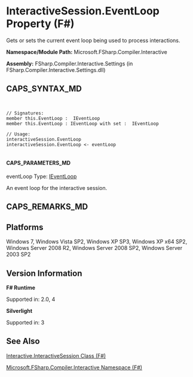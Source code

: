 # InteractiveSession.EventLoop Property (F#)

Gets or sets the current event loop being used to process interactions.

**Namespace/Module Path:** Microsoft.FSharp.Compiler.Interactive

**Assembly:** FSharp.Compiler.Interactive.Settings (in FSharp.Compiler.Interactive.Settings.dll)


## CAPS_SYNTAX_MD



```


// Signatures:
member this.EventLoop :  IEventLoop
member this.EventLoop : IEventLoop with set :  IEventLoop

// Usage:
interactiveSession.EventLoop
interactiveSession.EventLoop <- eventLoop


```



#### CAPS_PARAMETERS_MD
eventLoop
Type: [IEventLoop](http://msdn.microsoft.com/en-us/library/8d33b06b-8d6e-44d2-9de5-f3c5d54b9f0e)


An event loop for the interactive session.




## CAPS_REMARKS_MD

## Platforms
Windows 7, Windows Vista SP2, Windows XP SP3, Windows XP x64 SP2, Windows Server 2008 R2, Windows Server 2008 SP2, Windows Server 2003 SP2


## Version Information
**F# Runtime**

Supported in: 2.0, 4

**Silverlight**

Supported in: 3


## See Also
[Interactive.InteractiveSession Class &#40;F&#35;&#41;](Interactive.InteractiveSession+Class+%28F%23%29.md)

[Microsoft.FSharp.Compiler.Interactive Namespace &#40;F&#35;&#41;](Microsoft.FSharp.Compiler.Interactive+Namespace+%28F%23%29.md)

